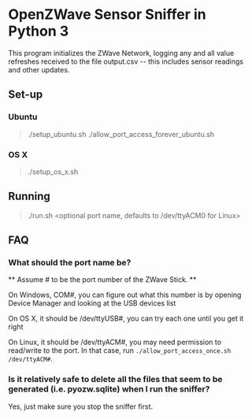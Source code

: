 # OpenZWave Sensor Sniffer in Python 3

This program initializes the ZWave Network, logging any and all value refreshes received to the file output.csv -- this includes sensor readings and other updates.


## Set-up

### Ubuntu

> ./setup_ubuntu.sh
> ./allow_port_access_forever_ubuntu.sh

### OS X

> ./setup_os_x.sh

## Running

> ./run.sh <optional port name, defaults to /dev/ttyACM0 for Linux>

## FAQ

### What should the port name be?

** Assume # to be the port number of the ZWave Stick. **

On Windows, COM#, you can figure out what this number is by opening Device Manager and looking at the USB devices list

On OS X, it should be /dev/ttyUSB#, you can try each one until you get it right

On Linux, it should be /dev/ttyACM#, you may need permission to read/write to the port. In that case, run `./allow_port_access_once.sh /dev/ttyACM#`.

### Is it relatively safe to delete all the files that seem to be generated (i.e. pyozw.sqlite) when I run the sniffer?

Yes, just make sure you stop the sniffer first.